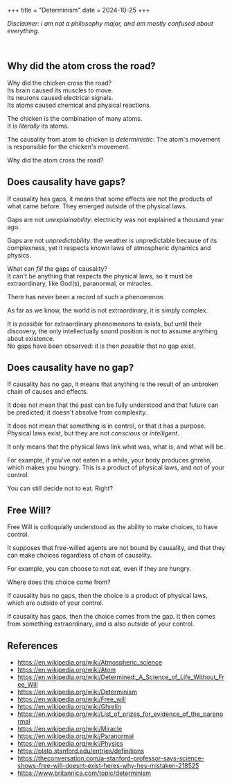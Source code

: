 +++
title = "Determinism"
date = 2024-10-25
+++

_Disclaimer: i am not a philosophy major, and am mostly confused about
everything._

<br>

## Why did the atom cross the road?

Why did the chicken cross the road? <br>
Its brain caused its muscles to move. <br>
Its neurons caused electrical signals. <br>
Its atoms caused chemical and physical reactions.

The chicken is the combination of many atoms. <br>
It is _literally_ its atoms.

The causality from atom to chicken is _deterministic_: The atom's movement is
responsible for the chicken's movement.

Why did the atom cross the road?

## Does causality have gaps?

If causality has gaps, it means that some effects are not the products of what
came before. They emerged outside of the physical laws.

Gaps are not _unexplainability_: electricity was not explained a thousand year
ago.

Gaps are not _unpredictability_: the weather is unpredictable because of its
complexness, yet it respects known laws of atmospheric dynamics and physics.

What can _fill_ the gaps of causality? <br>
It can't be anything that respects the physical laws, so it must be
extraordinary, like God(s), paranormal, or miracles.

There has never been a record of such a phenomenon.

As far as we know, the world is not extraordinary, it is simply complex.

It is _possible_ for extraordinary phenomenons to exists, but until their
discovery, the only intellectually sound position is not to assume anything
about existence. <br>
No gaps have been observed: it is then _possible_ that no gap exist.

## Does causality have no gap?

If causality has no gap, it means that anything is the result of an unbroken
chain of causes and effects.

It does not mean that the past can be fully understood and that future can be
predicted; it doesn't absolve from complexity.

It does not mean that something is in control, or that it has a purpose.
Physical laws exist, but they are not _conscious_ or _intelligent_.

It only means that the physical laws link what was, what is, and what will be.

For example, if you've not eaten in a while, your body produces ghrelin, which
makes you hungry. This is a product of physical laws, and not of your control.

You can still decide not to eat. Right?

## Free Will?

Free Will is colloquially understood as the ability to make choices, to have
control.

It supposes that free-willed agents are not bound by causality, and that they
can make choices regardless of chain of causality.

For example, you can choose to not eat, even if they are hungry.

Where does this choice come from?

If causality has no gaps, then the choice is a product of physical laws, which
are outside of your control.

If causality has gaps, then the choice comes from the gap. It then comes from
something extraordinary, and is also outside of your control.

## References

- https://en.wikipedia.org/wiki/Atmospheric_science
- https://en.wikipedia.org/wiki/Atom
- https://en.wikipedia.org/wiki/Determined:_A_Science_of_Life_Without_Free_Will
- https://en.wikipedia.org/wiki/Determinism
- https://en.wikipedia.org/wiki/Free_will
- https://en.wikipedia.org/wiki/Ghrelin
- https://en.wikipedia.org/wiki/List_of_prizes_for_evidence_of_the_paranormal
- https://en.wikipedia.org/wiki/Miracle
- https://en.wikipedia.org/wiki/Paranormal
- https://en.wikipedia.org/wiki/Physics
- https://plato.stanford.edu/entries/definitions
- https://theconversation.com/a-stanford-professor-says-science-shows-free-will-doesnt-exist-heres-why-hes-mistaken-218525
- https://www.britannica.com/topic/determinism
